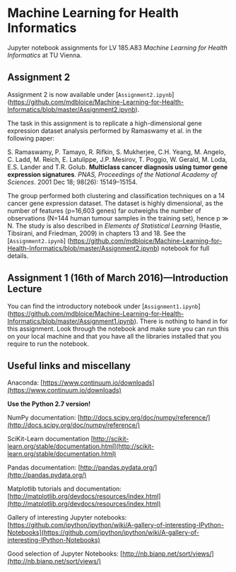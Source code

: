 # Machine Learning for Health Informatics
Jupyter notebook assignments for LV 185.A83 _Machine Learning for Health Informatics_ at TU Vienna.

## Assignment 2 

Assignment 2 is now available under [`Assignment2.ipynb`] (https://github.com/mdbloice/Machine-Learning-for-Health-Informatics/blob/master/Assignment2.ipynb). 

The task in this assignment is to replicate a high-dimensional gene expression dataset analysis performed by Ramaswamy et al. in the following paper:

S. Ramaswamy, P.  Tamayo,  R. Rifkin, S. Mukherjee, C.H. Yeang, M. Angelo, C. Ladd, M. Reich, E. Latulippe, J.P. Mesirov, T. Poggio, W. Gerald, M. Loda, E.S. Lander and T.R. Golub. __Multiclass cancer diagnosis using tumor gene expression signatures__. _PNAS, Proceedings of the National Academy of Sciences_. 2001 Dec 18; 98(26): 15149–15154.

The group performed both clustering and classification techniques on a 14 cancer gene expression dataset. The dataset is highly dimensional, as the number of features (p=16,603 genes) far outweighs the number of observations (N=144 human tumour samples in the training set), hence p ≫ N. The study is also described in _Elements of Statistical Learning_ (Hastie, Tibsirani, and Friedman, 2009) in chapters 13 and 18. See the [`Assignment2.ipynb`] (https://github.com/mdbloice/Machine-Learning-for-Health-Informatics/blob/master/Assignment2.ipynb) notebook for full details.

## Assignment 1 (16th of March 2016)—Introduction Lecture

You can find the introductory notebook under [`Assignment1.ipynb`] (https://github.com/mdbloice/Machine-Learning-for-Health-Informatics/blob/master/Assignment1.ipynb). 
There is nothing to hand in for this assignment. Look through the notebook and make sure you can run this on your local machine and that you have all the libraries installed that you require to run the notebook. 

## Useful links and miscellany

Anaconda: [https://www.continuum.io/downloads](https://www.continuum.io/downloads)

__Use the Python 2.7 version!__

NumPy documentation: [http://docs.scipy.org/doc/numpy/reference/](http://docs.scipy.org/doc/numpy/reference/)

SciKit-Learn documentation [http://scikit-learn.org/stable/documentation.html](http://scikit-learn.org/stable/documentation.html)

Pandas documentation: [http://pandas.pydata.org/](http://pandas.pydata.org/)

Matplotlib tutorials and documentation: [http://matplotlib.org/devdocs/resources/index.html](http://matplotlib.org/devdocs/resources/index.html) 

Gallery of interesting Jupyter notebooks: [https://github.com/ipython/ipython/wiki/A-gallery-of-interesting-IPython-Notebooks](https://github.com/ipython/ipython/wiki/A-gallery-of-interesting-IPython-Notebooks) 

Good selection of Jupyter Notebooks: [http://nb.bianp.net/sort/views/](http://nb.bianp.net/sort/views/)
